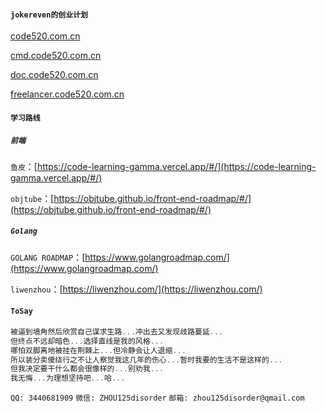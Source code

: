 #### `jokereven的创业计划`

[code520.com.cn](http://code520.com.cn)

[cmd.code520.com.cn](http://cmd.code520.com.cn)

[doc.code520.com.cn](http://doc.code520.com.cn)

[freelancer.code520.com.cn](http://freelancer.code520.com.cn/)

#### `学习路线`

##### `前端`
`鱼皮`：[https://code-learning-gamma.vercel.app/#/](https://code-learning-gamma.vercel.app/#/)

`objtube`：[https://objtube.github.io/front-end-roadmap/#/](https://objtube.github.io/front-end-roadmap/#/)

##### `Golang`
`GOLANG ROADMAP`：[https://www.golangroadmap.com/](https://www.golangroadmap.com/)

`liwenzhou`：[https://liwenzhou.com/](https://liwenzhou.com/)


#### `ToSay`
```js
被逼到墙角然后欣赏自己谋求生路...冲出去又发现歧路蔓延...
但终点不远却暗色...选择直线是我的风格...
哪怕双脚离地被挂在荆棘上...但冷静会让人退缩...
所以装分卖傻绕行之不让人察觉我这几年的伤心...暂时我要的生活不是这样的...
但我决定要干什么都会很像样的...别劝我...
我无悔...为理想坚持吧...哈...
```

`QQ: 3440681909`
`微信: ZHOU125disorder`
`邮箱: zhou125disorder@qmail.com`
